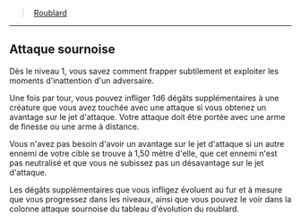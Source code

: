 ﻿---
!ClassFeatureItem
Id: rogue_hd.md#attaque-sournoise
ParentLink: rogue_hd.md#roublard
Name: Attaque sournoise
ParentName: Roublard
NameLevel: 2
Attributes:
  Name: Attaque sournoise
  Markdown: >+
    ## <!--Name-->Attaque sournoise<!--/Name-->


    Dès le niveau 1, vous savez comment frapper subtilement et exploiter les moments d'inattention d'un adversaire.


    Une fois par tour, vous pouvez infliger 1d6 dégâts supplémentaires à une créature que vous avez touchée avec une attaque si vous obtenez un avantage sur le jet d'attaque. Votre attaque doit être portée avec une arme de finesse ou une arme à distance.


    Vous n'avez pas besoin d'avoir un avantage sur le jet d'attaque si un autre ennemi de votre cible se trouve à 1,50 mètre d'elle, que cet ennemi n'est pas neutralisé et que vous ne subissez pas un désavantage sur le jet d'attaque.


    Les dégâts supplémentaires que vous infligez évoluent au fur et à mesure que vous progressez dans les niveaux, ainsi que vous pouvez le voir dans la colonne attaque sournoise du tableau d'évolution du roublard.

  Description: >+
    Dès le niveau 1, vous savez comment frapper subtilement et exploiter les moments d'inattention d'un adversaire.


    Une fois par tour, vous pouvez infliger 1d6 dégâts supplémentaires à une créature que vous avez touchée avec une attaque si vous obtenez un avantage sur le jet d'attaque. Votre attaque doit être portée avec une arme de finesse ou une arme à distance.


    Vous n'avez pas besoin d'avoir un avantage sur le jet d'attaque si un autre ennemi de votre cible se trouve à 1,50 mètre d'elle, que cet ennemi n'est pas neutralisé et que vous ne subissez pas un désavantage sur le jet d'attaque.


    Les dégâts supplémentaires que vous infligez évoluent au fur et à mesure que vous progressez dans les niveaux, ainsi que vous pouvez le voir dans la colonne attaque sournoise du tableau d'évolution du roublard.

AttributesDictionary: >+
  Name: Attaque sournoise

  Markdown: >+

    ## <!--Name-->Attaque sournoise<!--/Name-->





    Dès le niveau 1, vous savez comment frapper subtilement et exploiter les moments d'inattention d'un adversaire.





    Une fois par tour, vous pouvez infliger 1d6 dégâts supplémentaires à une créature que vous avez touchée avec une attaque si vous obtenez un avantage sur le jet d'attaque. Votre attaque doit être portée avec une arme de finesse ou une arme à distance.





    Vous n'avez pas besoin d'avoir un avantage sur le jet d'attaque si un autre ennemi de votre cible se trouve à 1,50 mètre d'elle, que cet ennemi n'est pas neutralisé et que vous ne subissez pas un désavantage sur le jet d'attaque.





    Les dégâts supplémentaires que vous infligez évoluent au fur et à mesure que vous progressez dans les niveaux, ainsi que vous pouvez le voir dans la colonne attaque sournoise du tableau d'évolution du roublard.



  Description: >+

    Dès le niveau 1, vous savez comment frapper subtilement et exploiter les moments d'inattention d'un adversaire.





    Une fois par tour, vous pouvez infliger 1d6 dégâts supplémentaires à une créature que vous avez touchée avec une attaque si vous obtenez un avantage sur le jet d'attaque. Votre attaque doit être portée avec une arme de finesse ou une arme à distance.





    Vous n'avez pas besoin d'avoir un avantage sur le jet d'attaque si un autre ennemi de votre cible se trouve à 1,50 mètre d'elle, que cet ennemi n'est pas neutralisé et que vous ne subissez pas un désavantage sur le jet d'attaque.





    Les dégâts supplémentaires que vous infligez évoluent au fur et à mesure que vous progressez dans les niveaux, ainsi que vous pouvez le voir dans la colonne attaque sournoise du tableau d'évolution du roublard.



Description: >+
  Dès le niveau 1, vous savez comment frapper subtilement et exploiter les moments d'inattention d'un adversaire.


  Une fois par tour, vous pouvez infliger 1d6 dégâts supplémentaires à une créature que vous avez touchée avec une attaque si vous obtenez un avantage sur le jet d'attaque. Votre attaque doit être portée avec une arme de finesse ou une arme à distance.


  Vous n'avez pas besoin d'avoir un avantage sur le jet d'attaque si un autre ennemi de votre cible se trouve à 1,50 mètre d'elle, que cet ennemi n'est pas neutralisé et que vous ne subissez pas un désavantage sur le jet d'attaque.


  Les dégâts supplémentaires que vous infligez évoluent au fur et à mesure que vous progressez dans les niveaux, ainsi que vous pouvez le voir dans la colonne attaque sournoise du tableau d'évolution du roublard.

---
> [Roublard](hd_rogue.md)

---

## Attaque sournoise

Dès le niveau 1, vous savez comment frapper subtilement et exploiter les moments d'inattention d'un adversaire.

Une fois par tour, vous pouvez infliger 1d6 dégâts supplémentaires à une créature que vous avez touchée avec une attaque si vous obtenez un avantage sur le jet d'attaque. Votre attaque doit être portée avec une arme de finesse ou une arme à distance.

Vous n'avez pas besoin d'avoir un avantage sur le jet d'attaque si un autre ennemi de votre cible se trouve à 1,50 mètre d'elle, que cet ennemi n'est pas neutralisé et que vous ne subissez pas un désavantage sur le jet d'attaque.

Les dégâts supplémentaires que vous infligez évoluent au fur et à mesure que vous progressez dans les niveaux, ainsi que vous pouvez le voir dans la colonne attaque sournoise du tableau d'évolution du roublard.

